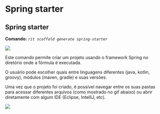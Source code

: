 # Spring starter

## Spring starter

**Comando:** _`rit scaffold generate spring-starter`_

![](https://lh3.googleusercontent.com/IeLvW38X-qEOCUtocOyHmtmCMABBXOIat9GQ6d7lH4Y7nzIcabqrIC7hTd7GfSdQe_1xijuywhgsUAvNQl8RBqsyRrVmvhTn23IlwtxUNZWgypZqtJwOFqCYYDyfBSzOOYHTbE7Q)

Este comando permite criar um projeto usando o framework Spring no diretório onde a fórmula é executada. 

O usuário pode escolher quais entre linguagens diferentes \(java, kotlin, groovy\), módulos \(maven, gradle\) e suas versões.

Uma vez que o projeto foi criado, é possível navegar entre os suas pastas para acessar diferentes arquivos \(como mostrado no gif abaixo\) ou abrir diretamente com algum IDE \(Eclipse, IntelliJ, etc\). 

![](https://lh5.googleusercontent.com/WZULiXqsu4Ba-GWpYilBrzNFGmDE7AfGfhi-ydhymu-hroJ8GZRcjax1qbJaA5RuwHyTb_PxW1Jx5-_1tnCLGUUo_HeT7EhsHXdGqgqyjOBYiTEuzp0h34XLoObnLwfUYnJjG6bV)

